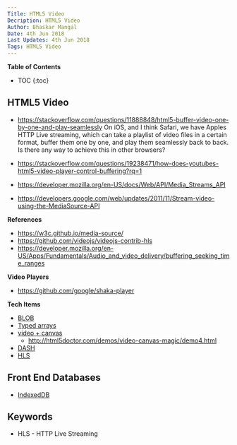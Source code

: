 ```yaml
---
Title: HTML5 Video
Decription: HTML5 Video
Author: Bhaskar Mangal
Date: 4th Jun 2018
Last Updates: 4th Jun 2018
Tags: HTML5 Video
---
```


**Table of Contents**
* TOC
{:toc}


## HTML5 Video

* https://stackoverflow.com/questions/11888848/html5-buffer-video-one-by-one-and-play-seamlessly
On iOS, and I think Safari, we have Apples HTTP Live streaming, which can take a playlist of video files in a certain format, buffer them one by one, and play them seamlessly back to back.
Is there any way to achieve this in other browsers?
* https://stackoverflow.com/questions/19238471/how-does-youtubes-html5-video-player-control-buffering?rq=1

* https://developer.mozilla.org/en-US/docs/Web/API/Media_Streams_API
* https://developers.google.com/web/updates/2011/11/Stream-video-using-the-MediaSource-API


**References**
* https://w3c.github.io/media-source/
* https://github.com/videojs/videojs-contrib-hls
* https://developer.mozilla.org/en-US/Apps/Fundamentals/Audio_and_video_delivery/buffering_seeking_time_ranges

**Video Players**
* https://github.com/google/shaka-player

**Tech Items**
* [BLOB](https://developer.mozilla.org/en-US/docs/Web/API/Blob)
* [Typed arrays](https://developer.mozilla.org/en-US/docs/Web/API/XMLHttpRequest/Sending_and_Receiving_Binary_Data)
* [video + canvas ](http://html5doctor.com/video-canvas-magic/)
  - http://html5doctor.com/demos/video-canvas-magic/demo4.html
* [DASH](https://dashif.org/)
* [HLS](https://developer.apple.com/streaming/)

## Front End Databases
* [IndexedDB](https://www.w3.org/TR/IndexedDB-2/)

## Keywords
* HLS - HTTP Live Streaming

